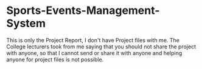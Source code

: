 # Sports-Events-Management-System

This is only the Project Report, I don't have Project files with me. 
The College lecturers took from me saying that you should not share the project with anyone, 
so that I cannot send or share it with anyone and helping anyone for project files is not possible.
